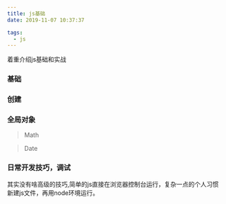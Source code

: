 ```yaml
---
title: js基础
date: 2019-11-07 10:37:37

tags:
  - js
---
```


着重介绍js基础和实战
<!--more-->

### 基础

### 创建

### 全局对象

> Math

> Date

### 日常开发技巧，调试
其实没有啥高级的技巧,简单的js直接在浏览器控制台运行，复杂一点的个人习惯新建js文件，再用node环境运行。






